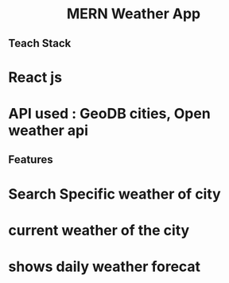# <p align="center"> MERN Weather App</p>

## <p align="left">Teach Stack</p> 
# React js
# API used : GeoDB cities, Open weather api

## <p align="left"> Features </p>
# Search Specific weather of city
# current weather of the city
# shows daily weather forecat





